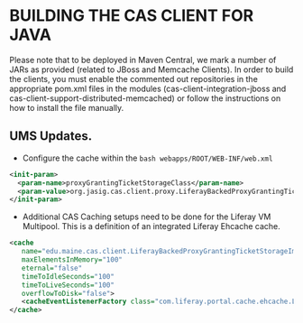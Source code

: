 # BUILDING THE CAS CLIENT FOR JAVA

Please note that to be deployed in Maven Central, we mark a number of JARs as provided (related to JBoss and Memcache
Clients).  In order to build the clients, you must enable the commented out repositories in the appropriate pom.xml
files in the modules (cas-client-integration-jboss and cas-client-support-distributed-memcached) or follow the
instructions on how to install the file manually.


## UMS Updates.

* Configure the cache within the ```bash webapps/ROOT/WEB-INF/web.xml```

```xml
<init-param>
  <param-name>proxyGrantingTicketStorageClass</param-name>
  <param-value>org.jasig.cas.client.proxy.LiferayBackedProxyGrantingTicketStorageImpl</param-value>
</init-param>
```

* Additional CAS Caching setups need to be done for the Liferay VM Multipool. This is a definition of an integrated
Liferay Ehcache cache.


```xml
<cache
   name="edu.maine.cas.client.LiferayBackedProxyGrantingTicketStorageImpl.cache"
   maxElementsInMemory="100"
   eternal="false"
   timeToIdleSeconds="100"
   timeToLiveSeconds="100"
   overflowToDisk="false">
   <cacheEventListenerFactory class="com.liferay.portal.cache.ehcache.LiferayCacheEventListenerFactory"/>
</cache>
```